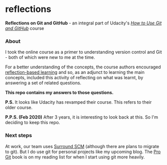 # reflections
**Reflections on Git and GitHub** - an integral part of Udacity's [*How to Use Git and GitHub*][1] course

### About

I took the online course as a primer to understanding version control and Git - both of which were new to me at the time.   

For a better understanding of the concepts, the course authors encouraged [reflection-based learning][2] and so, 
as an adjunct to learning the main concepts, included this activity of reflecting on what was learnt, by answering a set 
of related questions.

**This repo contains my answers to those questions.**

**P.S.** It looks like Udacity has revamped their course. This refers to their older course.

**P.P.S. (Feb 2020)** After 3 years, it is interesting to look back at this. So I'm deciding to keep this repo.

### Next steps

At work, our team uses [Surround SCM][3] (although there are plans to migrate to git). But I do use git for personal projects like my upcoming blog.<!--todo - add link--> The [Pro Git][4] book is on my reading list for when I start using git more heavily.

[1]: https://www.udacity.com/course/how-to-use-git-and-github--ud775
[2]: https://en.wikipedia.org/wiki/Reflective_practice
[3]: https://en.wikipedia.org/wiki/Surround_SCM
[4]: https://git-scm.com/book/en/v2
